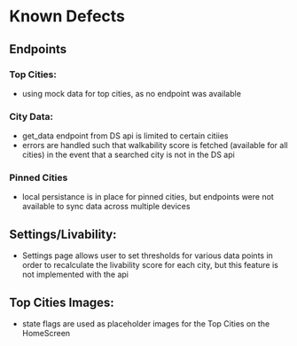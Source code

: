 # Known Defects

## Endpoints
### Top Cities:
- using mock data for top cities, as no endpoint was available
### City Data:
- get_data endpoint from DS api is limited to certain citiies
- errors are handled such that walkability score is fetched (available for all cities) in the event that a searched city is not in the DS api
### Pinned Cities
- local persistance is in place for pinned cities, but endpoints were not available to sync data across multiple devices

## Settings/Livability:
- Settings page allows user to set thresholds for various data points in order to recalculate the livability score for each city, but this feature is not implemented with the api

## Top Cities Images:
- state flags are used as placeholder images for the Top Cities on the HomeScreen
